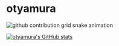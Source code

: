 # otyamura

![github contribution grid snake animation](https://raw.githubusercontent.com/platane/otyamura/output/github-contribution-grid-snake.svg)

[![otyamura's GitHub stats](https://github-readme-stats.vercel.app/api?username=otyamura)](https://github.com/anuraghazra/github-readme-stats)

